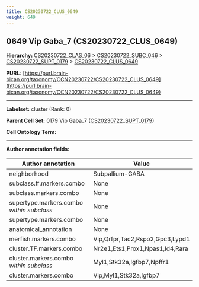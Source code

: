 ```yaml
---
title: CS20230722_CLUS_0649
weight: 649
---
```

## 0649 Vip Gaba_7 (CS20230722_CLUS_0649)
<b>Hierarchy: </b>
[CS20230722_CLAS_06](../CS20230722_CLAS_06) >
[CS20230722_SUBC_046](../CS20230722_SUBC_046) >
[CS20230722_SUPT_0179](../CS20230722_SUPT_0179) >
[CS20230722_CLUS_0649](../CS20230722_CLUS_0649)

**PURL:** [https://purl.brain-bican.org/taxonomy/CCN20230722/CS20230722_CLUS_0649](https://purl.brain-bican.org/taxonomy/CCN20230722/CS20230722_CLUS_0649)

---


**Labelset:** cluster (Rank: 0)

**Parent Cell Set:** 0179 Vip Gaba_7 ([CS20230722_SUPT_0179](../CS20230722_SUPT_0179))



**Cell Ontology Term:** 

[MARKER GENES.]: #


---

[TRANSFERRED ANNOTATIONS.]: #


[AUTHOR ANNOTATION FIELDS.]: #


**Author annotation fields:**

| Author annotation | Value |
|-------------------|-------|
|neighborhood|Subpallium-GABA|
|subclass.tf.markers.combo|None|
|subclass.markers.combo|None|
|supertype.markers.combo _within subclass_|None|
|supertype.markers.combo|None|
|anatomical_annotation|None|
|merfish.markers.combo|Vip,Qrfpr,Tac2,Rspo2,Gpc3,Lypd1|
|cluster.TF.markers.combo|Nr2e1,Ets1,Prox1,Npas1,Id4,Rara|
|cluster.markers.combo _within subclass_|Myl1,Stk32a,Igfbp7,Npffr1|
|cluster.markers.combo|Vip,Myl1,Stk32a,Igfbp7|
